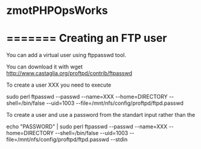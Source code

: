 # zmotPHPOpsWorks



=======
Creating an FTP user
=======

You can add a virtual user using ftppasswd tool.

You can download it with wget http://www.castaglia.org/proftpd/contrib/ftpasswd

To create a user XXX you need to execute

sudo perl ftpasswd --passwd --name=XXX --home=DIRECTORY --shell=/bin/false --uid=1003 --file=/mnt/nfs/config/proftpd/ftpd.passwd

To create a user and use a password from the standart input rather than the

echo "PASSWORD" | sudo perl ftpasswd --passwd --name=XXX --home=DIRECTORY --shell=/bin/false --uid=1003 --file=/mnt/nfs/config/proftpd/ftpd.passwd  --stdin

